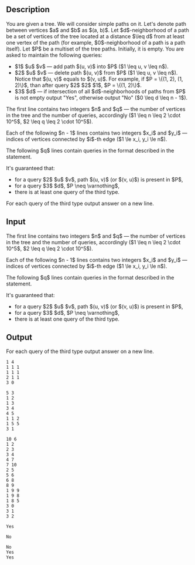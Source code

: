 ## Description

<div><p>You are given a tree. We will consider simple paths on it. Let's denote path between vertices $a$ and $b$ as $(a, b)$. Let $d$-neighborhood of a path be a set of vertices of the tree located at a distance $\leq d$ from at least one vertex of the path (for example, $0$-neighborhood of a path is a path itself). Let $P$ be a multiset of the tree paths. Initially, it is empty. You are asked to maintain the following queries:</p><ul> <li> $1$ $u$ $v$&nbsp;— add path $(u, v)$ into $P$ ($1 \leq u, v \leq n$). </li><li> $2$ $u$ $v$&nbsp;— delete path $(u, v)$ from $P$ ($1 \leq u, v \leq n$). Notice that $(u, v)$ equals to $(v, u)$. For example, if $P = \{(1, 2), (1, 2)\}$, than after query $2$ $2$ $1$, $P = \{(1, 2)\}$. </li><li> $3$ $d$&nbsp;— if intersection of all $d$-neighborhoods of paths from $P$ is not empty output "<span class="tex-font-style-tt">Yes</span>", otherwise output "<span class="tex-font-style-tt">No</span>" ($0 \leq d \leq n - 1$). </li></ul></div><div class="input-specification"><p>The first line contains two integers $n$ and $q$&nbsp;— the number of vertices in the tree and the number of queries, accordingly ($1 \leq n \leq 2 \cdot 10^5$, $2 \leq q \leq 2 \cdot 10^5$).</p><p>Each of the following $n - 1$ lines contains two integers $x_i$ and $y_i$&nbsp;— indices of vertices connected by $i$-th edge ($1 \le x_i, y_i \le n$).</p><p>The following $q$ lines contain queries in the format described in the statement.</p><p>It's guaranteed that: </p><ul> <li> for a query $2$ $u$ $v$, path $(u, v)$ (or $(v, u)$) is present in $P$, </li><li> for a query $3$ $d$, $P \neq \varnothing$, </li><li> there is at least one query of the third type. </li></ul></div><div class="output-specification"><p>For each query of the third type output answer on a new line.</p></div>

## Input

<p>The first line contains two integers $n$ and $q$&nbsp;— the number of vertices in the tree and the number of queries, accordingly ($1 \leq n \leq 2 \cdot 10^5$, $2 \leq q \leq 2 \cdot 10^5$).</p><p>Each of the following $n - 1$ lines contains two integers $x_i$ and $y_i$&nbsp;— indices of vertices connected by $i$-th edge ($1 \le x_i, y_i \le n$).</p><p>The following $q$ lines contain queries in the format described in the statement.</p><p>It's guaranteed that: </p><ul> <li> for a query $2$ $u$ $v$, path $(u, v)$ (or $(v, u)$) is present in $P$, </li><li> for a query $3$ $d$, $P \neq \varnothing$, </li><li> there is at least one query of the third type. </li></ul>

## Output

<p>For each query of the third type output answer on a new line.</p>





```input1
1 4
1 1 1
1 1 1
2 1 1
3 0
```




```input2
5 3
1 2
1 3
3 4
4 5
1 1 2
1 5 5
3 1
```




```input3
10 6
1 2
2 3
3 4
4 7
7 10
2 5
5 6
6 8
8 9
1 9 9
1 9 8
1 8 5
3 0
3 1
3 2
```




```output1
Yes
```




```output2
No
```




```output3
No
Yes
Yes
```


